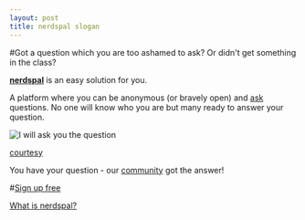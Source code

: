 ```yaml
---
layout: post
title: nerdspal slogan
---
```


#Got a question which you are too ashamed to ask? Or didn't get something in the class?

[**nerdspal**](https://nerdspal.com/) is an easy solution for you.

A platform where you can be anonymous (or bravely open) and [ask](https://nerdspal.com/Questions/Create) questions. No one will know who you are but many ready to answer your question.

![I will ask you the question](http://cdn.meme.am/instances/55468584.jpg)

[courtesy](memegenerator.net/instance/55429480)

You have your question - our [community](https://nerdspal.com/Account/League) got the answer!

#[Sign up free](https://nerdspal.com/Account/Register)

[What is nerdspal?](http://blog.nistencorp.com/WhatIsNerdspal/)
